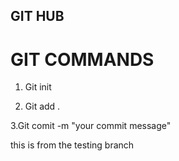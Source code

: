 ## GIT HUB

# GIT COMMANDS

1. Git init

2. Git add .

3.Git comit -m "your commit message"

this is from the testing branch